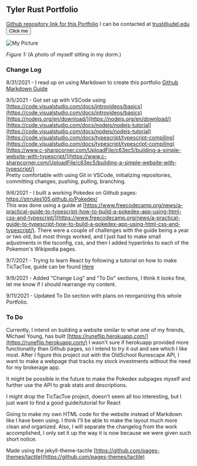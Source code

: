 ## Tyler Rust Portfolio

[Github repository link for this Portfolio](https://github.com/strrules105/Portfolio)  I can be contacted at trust@udel.edu
<button name="button" onclick="http://www.google.com">Click me</button>


![My Picture](https://github.com/strrules105/Portfolio/blob/main/Resized-Picture.png?raw=true?=250x250)


_Figure 1:_ (A photo of myself sitting in my dorm.)


### Change Log
8/31/2021 - I read up on using Markdown to create this portfolio [Github Markdown Guide](https://guides.github.com/features/mastering-markdown/)

9/5/2021 - Got set up with VSCode using  
  [https://code.visualstudio.com/docs/introvideos/basics](https://code.visualstudio.com/docs/introvideos/basics)  
  [https://nodejs.org/en/download/](https://nodejs.org/en/download/)  
  [https://code.visualstudio.com/docs/nodejs/nodejs-tutorial](https://code.visualstudio.com/docs/nodejs/nodejs-tutorial)  
  [https://code.visualstudio.com/docs/typescript/typescript-compiling](https://code.visualstudio.com/docs/typescript/typescript-compiling)  
  [https://www.c-sharpcorner.com/UploadFile/c63ec5/building-a-simple-website-with-typescript/](https://www.c-sharpcorner.com/UploadFile/c63ec5/building-a-simple-website-with-typescript/)  
  Pretty comfortable with using Git in VSCode, initializing repositories, committing changes, pushing, pulling, branching. 
    
9/6/2021 - I built a working Pokedex on Github pages: https://strrules105.github.io/Pokedex/  
This was done using a guide at [https://www.freecodecamp.org/news/a-practical-guide-to-typescript-how-to-build-a-pokedex-app-using-html-css-and-typescript/](https://www.freecodecamp.org/news/a-practical-guide-to-typescript-how-to-build-a-pokedex-app-using-html-css-and-typescript/). There were a couple of challenges with the guide being a year or two old, but most things worked, and I just had to make small adjustments in the tsconfig, css, and then I added hyperlinks to each of the Pokemon's Wikipedia pages.
  
9/7/2021 - Trying to learn React by following a tutorial on how to make TicTacToe, guide can be found [Here](https://reactjs.org/tutorial/tutorial.html)
  
9/9/2021 - Added "Change Log" and "To Do" sections, I think it looks fine, let me know if I should rearrange my content.
  
9/11/2021 - Updated To Do section with plans on reorganizing this whole Portfolio.

### To Do
Currently, I intend on building a website similar to what one of my friends, Michael Young, has built [https://runeflip.herokuapp.com/](https://runeflip.herokuapp.com/) I wasn't sure if herokuapp provided more functionality than Github pages, so I intend to try it out and see which I like most. After I figure this project out with the OldSchool Runescape API, I want to make a webpage that tracks my stock investments without the need for my brokerage app.

It might be possible in the future to make the Pokedex subpages myself and further use the API to grab stats and descriptions.

I might drop the TicTacToe project, doesn't seem all too interesting, but I just want to find a good guide/tutorial for React

Going to make my own HTML code for the website instead of Markdown like I have been using. I think I'll be able to make the layout much more clean and organized. Also, I will separate the changelog from the work accomplished, I only set it up the way it is now because we were given such short notice.

  
Made using the jekyll-theme-tactile [https://github.com/pages-themes/tactile](https://github.com/pages-themes/tactile)
